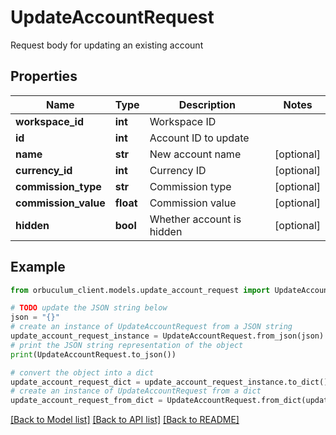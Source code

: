 # UpdateAccountRequest

Request body for updating an existing account

## Properties

Name | Type | Description | Notes
------------ | ------------- | ------------- | -------------
**workspace_id** | **int** | Workspace ID | 
**id** | **int** | Account ID to update | 
**name** | **str** | New account name | [optional] 
**currency_id** | **int** | Currency ID | [optional] 
**commission_type** | **str** | Commission type | [optional] 
**commission_value** | **float** | Commission value | [optional] 
**hidden** | **bool** | Whether account is hidden | [optional] 

## Example

```python
from orbuculum_client.models.update_account_request import UpdateAccountRequest

# TODO update the JSON string below
json = "{}"
# create an instance of UpdateAccountRequest from a JSON string
update_account_request_instance = UpdateAccountRequest.from_json(json)
# print the JSON string representation of the object
print(UpdateAccountRequest.to_json())

# convert the object into a dict
update_account_request_dict = update_account_request_instance.to_dict()
# create an instance of UpdateAccountRequest from a dict
update_account_request_from_dict = UpdateAccountRequest.from_dict(update_account_request_dict)
```
[[Back to Model list]](../README.md#documentation-for-models) [[Back to API list]](../README.md#documentation-for-api-endpoints) [[Back to README]](../README.md)


